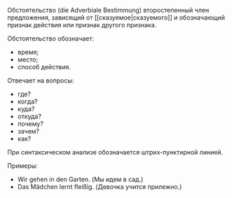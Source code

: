 Обстоятельство (die Adverbiale Bestimmung) второстепенный член предложения, зависящий от [[сказуемое|сказуемого]] и обозначающий признак действия или признак другого признака.

Обстоятельство обозначает:
- время;
- место;
- способ действия.

Отвечает на вопросы:
- где?
- когда?
- куда?
- откуда?
- почему?
- зачем?
- как?

При синтаксическом анализе обозначается <span class="underline-dashed-dotted">штрих-пунктирной линией</span>.

Примеры:
- Wir gehen <span class="underline-dashed-dotted">in den Garten</span>. (Мы идем в сад.)
- Das Mädchen lernt <span class="underline-dashed-dotted">fleißig</span>. (Девочка учится прилежно.)